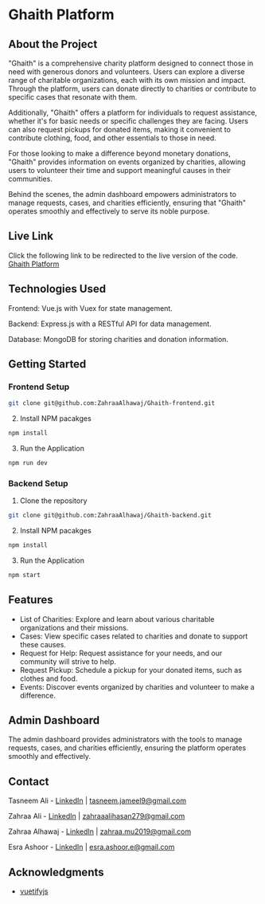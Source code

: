 # Ghaith Platform

## About the Project

"Ghaith" is a comprehensive charity platform designed to connect those in need with generous donors and volunteers. Users can explore a diverse range of charitable organizations, each with its own mission and impact. Through the platform, users can donate directly to charities or contribute to specific cases that resonate with them.

Additionally, "Ghaith" offers a platform for individuals to request assistance, whether it's for basic needs or specific challenges they are facing. Users can also request pickups for donated items, making it convenient to contribute clothing, food, and other essentials to those in need.

For those looking to make a difference beyond monetary donations, "Ghaith" provides information on events organized by charities, allowing users to volunteer their time and support meaningful causes in their communities.

Behind the scenes, the admin dashboard empowers administrators to manage requests, cases, and charities efficiently, ensuring that "Ghaith" operates smoothly and effectively to serve its noble purpose.

## Live Link

Click the following link to be redirected to the live version of the code. [Ghaith Platform]()

## Technologies Used

Frontend: Vue.js with Vuex for state management.

Backend: Express.js with a RESTful API for data management.

Database: MongoDB for storing charities and donation information.

## Getting Started

### Frontend Setup

```sh
git clone git@github.com:ZahraaAlhawaj/Ghaith-frontend.git
```

2. Install NPM pacakges

```sh
npm install
```

3. Run the Application

```sh
npm run dev
```

### Backend Setup

1. Clone the repository

```sh
git clone git@github.com:ZahraaAlhawaj/Ghaith-backend.git
```

2. Install NPM pacakges

```sh
npm install
```

3. Run the Application

```sh
npm start
```

## Features

- List of Charities: Explore and learn about various charitable organizations and their missions.
- Cases: View specific cases related to charities and donate to support these causes.
- Request for Help: Request assistance for your needs, and our community will strive to help.
- Request Pickup: Schedule a pickup for your donated items, such as clothes and food.
- Events: Discover events organized by charities and volunteer to make a difference.

## Admin Dashboard

The admin dashboard provides administrators with the tools to manage requests, cases, and charities efficiently, ensuring the platform operates smoothly and effectively.

## Contact

Tasneem Ali - [LinkedIn](https://www.linkedin.com/in/tasneem-jameel-ali/) | tasneem.jameel9@gmail.com

Zahraa Ali - [LinkedIn]() | zahraaalihasan279@gmail.com

Zahraa Alhawaj - [LinkedIn]() |
zahraa.mu2019@gmail.com

Esra Ashoor - [LinkedIn]() |
esra.ashoor.e@gmail.com

## Acknowledgments

- [vuetifyjs](https://vuetifyjs.com/en/)
